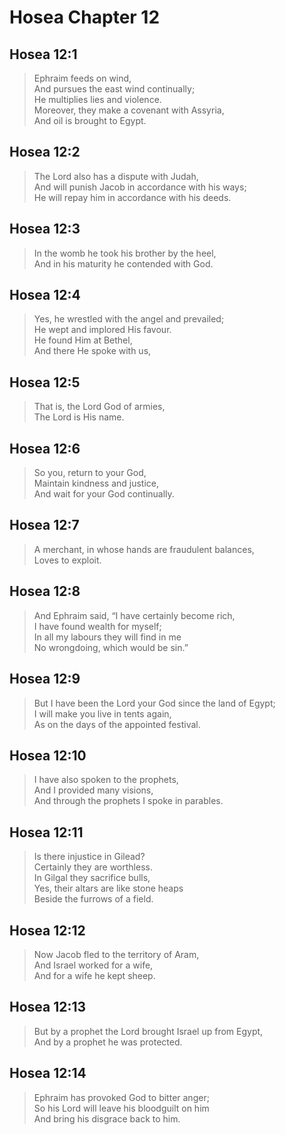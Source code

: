 # Hosea Chapter 12

## Hosea 12:1

> Ephraim feeds on wind,  
> And pursues the east wind continually;  
> He multiplies lies and violence.  
> Moreover, they make a covenant with Assyria,  
> And oil is brought to Egypt.

## Hosea 12:2

> The Lord also has a dispute with Judah,  
> And will punish Jacob in accordance with his ways;  
> He will repay him in accordance with his deeds.

## Hosea 12:3

> In the womb he took his brother by the heel,  
> And in his maturity he contended with God.

## Hosea 12:4

> Yes, he wrestled with the angel and prevailed;  
> He wept and implored His favour.  
> He found Him at Bethel,  
> And there He spoke with us,

## Hosea 12:5

> That is, the Lord God of armies,  
> The Lord is His name.

## Hosea 12:6

> So you, return to your God,  
> Maintain kindness and justice,  
> And wait for your God continually.

## Hosea 12:7

> A merchant, in whose hands are fraudulent balances,  
> Loves to exploit.

## Hosea 12:8

> And Ephraim said, “I have certainly become rich,  
> I have found wealth for myself;  
> In all my labours they will find in me  
> No wrongdoing, which would be sin.”

## Hosea 12:9

> But I have been the Lord your God since the land of Egypt;  
> I will make you live in tents again,  
> As on the days of the appointed festival.

## Hosea 12:10

> I have also spoken to the prophets,  
> And I provided many visions,  
> And through the prophets I spoke in parables.

## Hosea 12:11

> Is there injustice in Gilead?  
> Certainly they are worthless.  
> In Gilgal they sacrifice bulls,  
> Yes, their altars are like stone heaps  
> Beside the furrows of a field.

## Hosea 12:12

> Now Jacob fled to the territory of Aram,  
> And Israel worked for a wife,  
> And for a wife he kept sheep.

## Hosea 12:13

> But by a prophet the Lord brought Israel up from Egypt,  
> And by a prophet he was protected.

## Hosea 12:14

> Ephraim has provoked God to bitter anger;  
> So his Lord will leave his bloodguilt on him  
> And bring his disgrace back to him.

